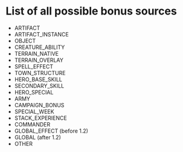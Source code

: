 # List of all possible bonus sources

-   ARTIFACT
-   ARTIFACT_INSTANCE
-   OBJECT
-   CREATURE_ABILITY
-   TERRAIN_NATIVE
-   TERRAIN_OVERLAY
-   SPELL_EFFECT
-   TOWN_STRUCTURE
-   HERO_BASE_SKILL
-   SECONDARY_SKILL
-   HERO_SPECIAL
-   ARMY
-   CAMPAIGN_BONUS
-   SPECIAL_WEEK
-   STACK_EXPERIENCE
-   COMMANDER
-   GLOBAL_EFFECT (before 1.2)
-   GLOBAL (after 1.2)
-   OTHER